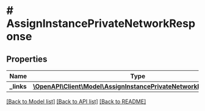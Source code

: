 # # AssignInstancePrivateNetworkResponse

## Properties

Name | Type | Description | Notes
------------ | ------------- | ------------- | -------------
**_links** | [**\OpenAPI\Client\Model\AssignInstancePrivateNetworkResponseLinks**](AssignInstancePrivateNetworkResponseLinks.md) |  |

[[Back to Model list]](../../README.md#models) [[Back to API list]](../../README.md#endpoints) [[Back to README]](../../README.md)
